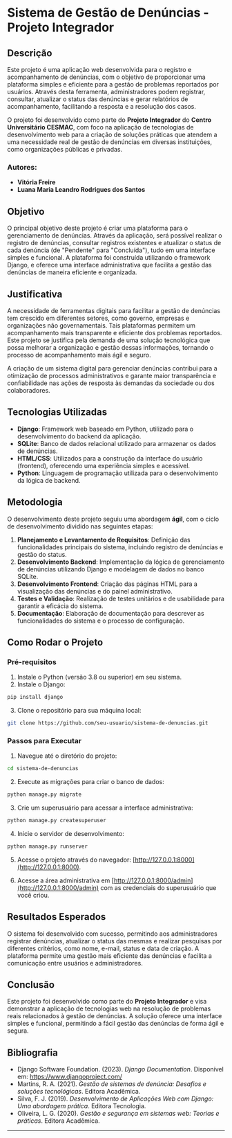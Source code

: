 # Sistema de Gestão de Denúncias - Projeto Integrador

## Descrição

Este projeto é uma aplicação web desenvolvida para o registro e acompanhamento de denúncias, com o objetivo de proporcionar uma plataforma simples e eficiente para a gestão de problemas reportados por usuários. Através desta ferramenta, administradores podem registrar, consultar, atualizar o status das denúncias e gerar relatórios de acompanhamento, facilitando a resposta e a resolução dos casos.

O projeto foi desenvolvido como parte do **Projeto Integrador** do **Centro Universitário CESMAC**, com foco na aplicação de tecnologias de desenvolvimento web para a criação de soluções práticas que atendem a uma necessidade real de gestão de denúncias em diversas instituições, como organizações públicas e privadas.

### Autores:
- **Vitória Freire**
- **Luana Maria Leandro Rodrigues dos Santos**

## Objetivo

O principal objetivo deste projeto é criar uma plataforma para o gerenciamento de denúncias. Através da aplicação, será possível realizar o registro de denúncias, consultar registros existentes e atualizar o status de cada denúncia (de "Pendente" para "Concluída"), tudo em uma interface simples e funcional. A plataforma foi construída utilizando o framework Django, e oferece uma interface administrativa que facilita a gestão das denúncias de maneira eficiente e organizada.

## Justificativa

A necessidade de ferramentas digitais para facilitar a gestão de denúncias tem crescido em diferentes setores, como governo, empresas e organizações não governamentais. Tais plataformas permitem um acompanhamento mais transparente e eficiente dos problemas reportados. Este projeto se justifica pela demanda de uma solução tecnológica que possa melhorar a organização e gestão dessas informações, tornando o processo de acompanhamento mais ágil e seguro.

A criação de um sistema digital para gerenciar denúncias contribui para a otimização de processos administrativos e garante maior transparência e confiabilidade nas ações de resposta às demandas da sociedade ou dos colaboradores.

## Tecnologias Utilizadas

- **Django**: Framework web baseado em Python, utilizado para o desenvolvimento do backend da aplicação.
- **SQLite**: Banco de dados relacional utilizado para armazenar os dados de denúncias.
- **HTML/CSS**: Utilizados para a construção da interface do usuário (frontend), oferecendo uma experiência simples e acessível.
- **Python**: Linguagem de programação utilizada para o desenvolvimento da lógica de backend.

## Metodologia

O desenvolvimento deste projeto seguiu uma abordagem **ágil**, com o ciclo de desenvolvimento dividido nas seguintes etapas:

1. **Planejamento e Levantamento de Requisitos**: Definição das funcionalidades principais do sistema, incluindo registro de denúncias e gestão do status.
2. **Desenvolvimento Backend**: Implementação da lógica de gerenciamento de denúncias utilizando Django e modelagem de dados no banco SQLite.
3. **Desenvolvimento Frontend**: Criação das páginas HTML para a visualização das denúncias e do painel administrativo.
4. **Testes e Validação**: Realização de testes unitários e de usabilidade para garantir a eficácia do sistema.
5. **Documentação**: Elaboração de documentação para descrever as funcionalidades do sistema e o processo de configuração.

## Como Rodar o Projeto

### Pré-requisitos

1. Instale o Python (versão 3.8 ou superior) em seu sistema.
2. Instale o Django:

```bash
pip install django
```

3. Clone o repositório para sua máquina local:

```bash
git clone https://github.com/seu-usuario/sistema-de-denuncias.git
```

### Passos para Executar

1. Navegue até o diretório do projeto:

```bash
cd sistema-de-denuncias
```

2. Execute as migrações para criar o banco de dados:

```bash
python manage.py migrate
```

3. Crie um superusuário para acessar a interface administrativa:

```bash
python manage.py createsuperuser
```

4. Inicie o servidor de desenvolvimento:

```bash
python manage.py runserver
```

5. Acesse o projeto através do navegador: [http://127.0.0.1:8000](http://127.0.0.1:8000).

6. Acesse a área administrativa em [http://127.0.0.1:8000/admin](http://127.0.0.1:8000/admin) com as credenciais do superusuário que você criou.


## Resultados Esperados

O sistema foi desenvolvido com sucesso, permitindo aos administradores registrar denúncias, atualizar o status das mesmas e realizar pesquisas por diferentes critérios, como nome, e-mail, status e data de criação. A plataforma permite uma gestão mais eficiente das denúncias e facilita a comunicação entre usuários e administradores.

## Conclusão

Este projeto foi desenvolvido como parte do **Projeto Integrador** e visa demonstrar a aplicação de tecnologias web na resolução de problemas reais relacionados à gestão de denúncias. A solução oferece uma interface simples e funcional, permitindo a fácil gestão das denúncias de forma ágil e segura.

## Bibliografia

- Django Software Foundation. (2023). *Django Documentation*. Disponível em: https://www.djangoproject.com/
- Martins, R. A. (2021). *Gestão de sistemas de denúncia: Desafios e soluções tecnológicas*. Editora Acadêmica.
- Silva, F. J. (2019). *Desenvolvimento de Aplicações Web com Django: Uma abordagem prática*. Editora Tecnologia.
- Oliveira, L. G. (2020). *Gestão e segurança em sistemas web: Teorias e práticas*. Editora Acadêmica.

---
